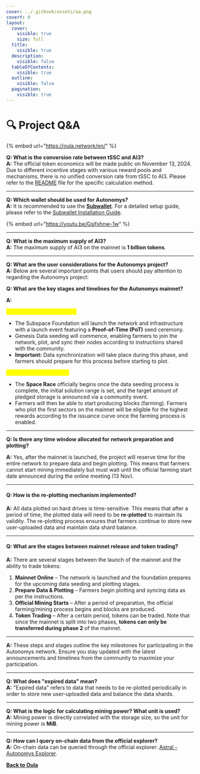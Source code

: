 ```yaml
---
cover: ../.gitbook/assets/aa.png
coverY: 0
layout:
  cover:
    visible: true
    size: full
  title:
    visible: true
  description:
    visible: false
  tableOfContents:
    visible: true
  outline:
    visible: false
  pagination:
    visible: true
---
```


# 🔍 Project Q\&A

{% embed url="https://oula.network/en/" %}

**Q: What is the conversion rate between tSSC and AI3?**\
**A:** The official token economics will be made public on November 13, 2024. Due to different incentive stages with various reward pools and mechanisms, there is no unified conversion rate from tSSC to AI3. Please refer to the [README](https://github.com/subspace/incentivized-testnets) file for the specific calculation method.

***

**Q: Which wallet should be used for Autonomys?**\
**A:** It is recommended to use the [**Subwallet**](https://www.subwallet.app/). For a detailed setup guide, please refer to the [Subwallet Installation Guide](https://docs.autonomys.xyz/wallets/subwallet/).

{% embed url="https://youtu.be/Gsjfxhnw-1w" %}

***

**Q: What is the maximum supply of AI3?**\
**A:** The maximum supply of AI3 on the mainnet is **1 billion tokens**.

***

**Q: What are the user considerations for the Autonomys project?**\
**A:** Below are several important points that users should pay attention to regarding the Autonomys project:

**Q: What are the key stages and timelines for the Autonomys mainnet?**

**A:**

<mark style="color:yellow;">**Phase 1: Launchpad (6 Nov)**</mark>

* The Subspace Foundation will launch the network and infrastructure with a launch event featuring a **Proof-of-Time (PoT)** seed ceremony.
* Genesis Data seeding will commence, enabling farmers to join the network, plot, and sync their nodes according to instructions shared with the community.
* **Important:** Data synchronization will take place during this phase, and farmers should prepare for this process before starting to plot.

<mark style="color:yellow;">**Phase 2: Lift-off (13 Nov)**</mark>

* The **Space Race** officially begins once the data seeding process is complete, the initial solution range is set, and the target amount of pledged storage is announced via a community event.
* Farmers will then be able to start producing blocks (farming). Farmers who plot the first sectors on the mainnet will be eligible for the highest rewards according to the issuance curve once the farming process is enabled.

***

**Q: Is there any time window allocated for network preparation and plotting?**

**A:** Yes, after the mainnet is launched, the project will reserve time for the entire network to prepare data and begin plotting. This means that farmers cannot start mining immediately but must wait until the official farming start date announced during the online meeting (13 Nov).

***

#### **Q: How is the re-plotting mechanism implemented?**

**A:** All data plotted on hard drives is time-sensitive. This means that after a period of time, the plotted data will need to be **re-plotted** to maintain its validity. The re-plotting process ensures that farmers continue to store new user-uploaded data and maintain data shard balance.

***

#### **Q: What are the stages between mainnet release and token trading?**

**A:** There are several stages between the launch of the mainnet and the ability to trade tokens:

1. **Mainnet Online** – The network is launched and the foundation prepares for the upcoming data seeding and plotting stages.
2. **Prepare Data & Plotting** – Farmers begin plotting and syncing data as per the instructions.
3. **Official Mining Starts** – After a period of preparation, the official farming/mining process begins and blocks are produced.
4. **Token Trading** – After a certain period, tokens can be traded. Note that since the mainnet is split into two phases, **tokens can only be transferred during phase 2** of the mainnet.

***

**A:** These steps and stages outline the key milestones for participating in the Autonomys network. Ensure you stay updated with the latest announcements and timelines from the community to maximize your participation.

***

**Q: What does "expired data" mean?**\
**A:** "Expired data" refers to data that needs to be re-plotted periodically in order to store new user-uploaded data and balance the data shards.

***

**Q: What is the logic for calculating mining power? What unit is used?**\
**A:** Mining power is directly correlated with the storage size, so the unit for mining power is **MiB**.

***

**Q: How can I query on-chain data from the official explorer?**\
**A:** On-chain data can be queried through the official explorer: [Astral - Autonomys Explorer](https://astral.autonomys.xyz/).





[**Back to Oula**](https://oula.network/en/login)
